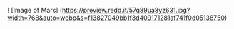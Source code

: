 ! [Image of Mars] (https://preview.redd.it/57q89ua8yz631.jpg?width=768&auto=webp&s=f13827049bb1f3d409171281af741f0d05138750)

